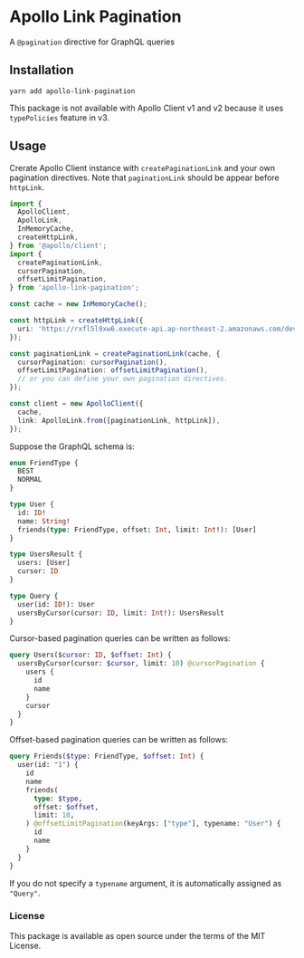 # Apollo Link Pagination
A `@pagination` directive for GraphQL queries

## Installation

```
yarn add apollo-link-pagination
```

This package is not available with Apollo Client v1 and v2 because it uses `typePolicies` feature in v3.

## Usage

Crerate Apollo Client instance with `createPaginationLink` and your own pagination directives. Note that `paginationLink` should be appear before `httpLink`.

```typescript
import {
  ApolloClient,
  ApolloLink,
  InMemoryCache,
  createHttpLink,
} from '@apollo/client';
import {
  createPaginationLink,
  cursorPagination,
  offsetLimitPagination,
} from 'apollo-link-pagination';

const cache = new InMemoryCache();

const httpLink = createHttpLink({
  uri: 'https://rxfl5l9xw6.execute-api.ap-northeast-2.amazonaws.com/dev/graphql'
});

const paginationLink = createPaginationLink(cache, {
  cursorPagination: cursorPagination(),
  offsetLimitPagination: offsetLimitPagination(),
  // or you can define your own pagination directives.
});

const client = new ApolloClient({
  cache,
  link: ApolloLink.from([paginationLink, httpLink]),
});
```

Suppose the GraphQL schema is:

```graphql
enum FriendType {
  BEST
  NORMAL
}

type User {
  id: ID!
  name: String!
  friends(type: FriendType, offset: Int, limit: Int!): [User]
}

type UsersResult {
  users: [User]
  cursor: ID
}

type Query {
  user(id: ID!): User
  usersByCursor(cursor: ID, limit: Int!): UsersResult
}
```

Cursor-based pagination queries can be written as follows:

```graphql
query Users($cursor: ID, $offset: Int) {
  usersByCursor(cursor: $cursor, limit: 10) @cursorPagination {
    users {
      id
      name
    }
    cursor
  }
}
```

Offset-based pagination queries can be written as follows:

```graphql
query Friends($type: FriendType, $offset: Int) {
  user(id: "1") {
    id
    name
    friends(
      type: $type,
      offset: $offset,
      limit: 10,
    ) @offsetLimitPagination(keyArgs: ["type"], typename: "User") {
      id
      name
    }
  }
}
```

If you do not specify a `typename` argument, it is automatically assigned as `"Query"`.

### License

This package is available as open source under the terms of the MIT License.
